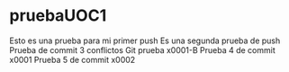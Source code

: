 # pruebaUOC1
Esto es una prueba para mi primer push
Es una segunda prueba de push
Prueba de commit 3 conflictos
Git prueba x0001-B
Prueba 4 de commit x0001
Prueba 5 de commit x0002
